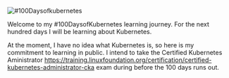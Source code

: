 ![#100Daysofkubernetes](https://user-images.githubusercontent.com/60345270/148031963-357d86bc-5b2b-4f76-8156-d360f66437f6.jpg)

Welcome to my #100DaysofKubernetes learning journey. For the next hundred days I will be learning about Kubernetes.

At the moment, I have no idea what Kubernetes is, so here is my commitment to learning in public. I intend to take the Certified Kubernetes Aministrator https://training.linuxfoundation.org/certification/certified-kubernetes-administrator-cka exam during before the 100 days runs out.


